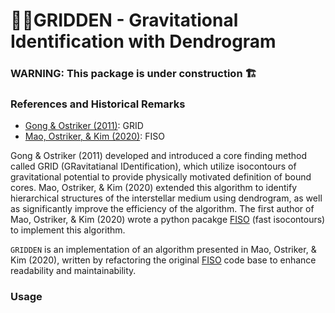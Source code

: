 # 🌌🌵GRIDDEN - Gravitational Identification with Dendrogram

### WARNING: This package is under construction 🏗

### References and Historical Remarks
- [Gong & Ostriker (2011)](https://ui.adsabs.harvard.edu/abs/2011ApJ...729..120G/abstract): GRID
- [Mao, Ostriker, & Kim (2020)](https://ui.adsabs.harvard.edu/abs/2020ApJ...898...52M/abstract): FISO

Gong & Ostriker (2011) developed and introduced a core finding method called GRID (GRavitatianal IDentification), which utilize isocontours of gravitational potential to provide physically motivated definition of bound cores. Mao, Ostriker, & Kim (2020) extended this algorithm to identify hierarchical structures of the interstellar medium using dendrogram, as well as significantly improve the efficiency of the algorithm. The first author of Mao, Ostriker, & Kim (2020) wrote a python pacakge [FISO](https://github.com/alwinm/fiso) (fast isocontours) to implement this algorithm.

`GRIDDEN` is an implementation of an algorithm presented in Mao, Ostriker, & Kim (2020), written by refactoring the original [FISO](https://github.com/alwinm/fiso) code base to enhance readability and maintainability.

### Usage
